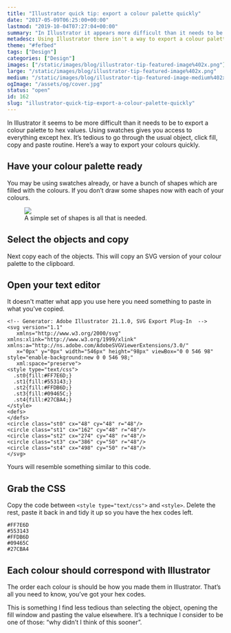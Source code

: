 ```yaml
---
title: "Illustrator quick tip: export a colour palette quickly"
date: "2017-05-09T06:25:00+00:00"
lastmod: "2019-10-04T07:27:04+00:00"
summary: "In Illustrator it appears more difficult than it needs to be to export a colour palette to hex values, here’s a quick way."
metadesc: Using Illustrator there isn't a way to export a colour palette quickly. However, there is a way to do it less tediously than opening and closing the fill window. This post shows you how."
theme: "#fefbed"
tags: ["Design"]
categories: ["Design"]
images: ["/static/images/blog/illustrator-tip-featured-image%402x.png"]
large: "/static/images/blog/illustrator-tip-featured-image%402x.png"
medium: "/static/images/blog/illustrator-tip-featured-image-medium%402x.png"
ogImage: "/assets/og/cover.jpg"
status: "open"
id: 162
slug: "illustrator-quick-tip-export-a-colour-palette-quickly"
---
```


In Illustrator it seems to be more difficult than it needs to be to export a colour palette to hex values. Using swatches gives you access to everything except hex. It’s tedious to go through the usual object, click fill, copy and paste routine. Here’s a way to export your colours quickly.

## Have your colour palette ready
You may be using swatches already, or have a bunch of shapes which are filled with the colours. If you don’t draw some shapes now with each of your colours.

<figure>
<Image src="/static/images/blog/colour-export-ready@2x.png" width={738} height={492} />
<figcaption>A simple set of shapes is all that is needed.</figcaption>
</figure>

## Select the objects and copy
Next copy each of the objects. This will copy an SVG version of your colour palette to the clipboard.

## Open your text editor
It doesn't matter what app you use here you need something to paste in what you've copied.

```markup
<!-- Generator: Adobe Illustrator 21.1.0, SVG Export Plug-In  -->
<svg version="1.1"
   xmlns="http://www.w3.org/2000/svg" xmlns:xlink="http://www.w3.org/1999/xlink" xmlns:a="http://ns.adobe.com/AdobeSVGViewerExtensions/3.0/"
   x="0px" y="0px" width="546px" height="98px" viewBox="0 0 546 98" style="enable-background:new 0 0 546 98;"
   xml:space="preserve">
<style type="text/css">
  .st0{fill:#FF7E6D;}
  .st1{fill:#553143;}
  .st2{fill:#FFDB6D;}
  .st3{fill:#09465C;}
  .st4{fill:#27CBA4;}
</style>
<defs>
</defs>
<circle class="st0" cx="48" cy="48" r="48"/>
<circle class="st1" cx="162" cy="48" r="48"/>
<circle class="st2" cx="274" cy="48" r="48"/>
<circle class="st3" cx="386" cy="50" r="48"/>
<circle class="st4" cx="498" cy="50" r="48"/>
</svg>
```

Yours will resemble something similar to this code.

## Grab the CSS
Copy the code between `<style type="text/css">` and `<style>`. Delete the rest, paste it back in and tidy it up so you have the hex codes left.

```markup
#FF7E6D
#553143
#FFDB6D
#09465C
#27CBA4
```

## Each colour should correspond with Illustrator
The order each colour is should be how you made them in Illustrator. That’s all you need to know, you’ve got your hex codes. 

This is something I find less tedious than selecting the object, opening the fill window and pasting the value elsewhere. It’s a technique I consider to be one of those: “why didn’t I think of this sooner”.